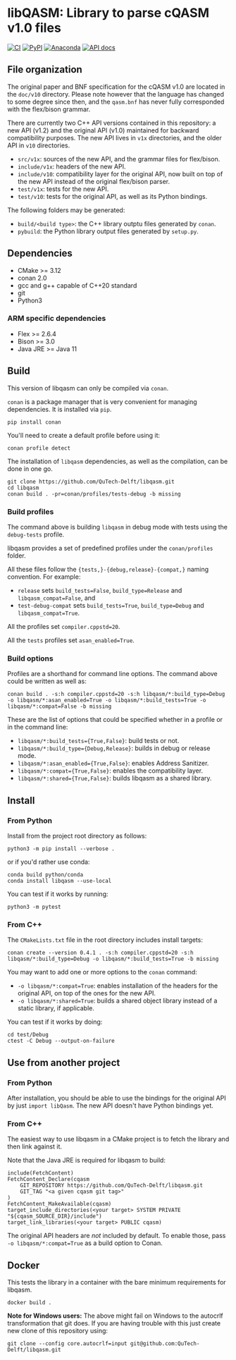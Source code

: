 # libQASM: Library to parse cQASM v1.0 files

[![CI](https://github.com/QuTech-Delft/libqasm/workflows/Test/badge.svg)](https://github.com/qutech-delft/libqasm/actions)
[![PyPI](https://badgen.net/pypi/v/libqasm)](https://pypi.org/project/libqasm/)
[![Anaconda](https://anaconda.org/qutech/libqasm/badges/version.svg)](https://anaconda.org/qutech/libqasm/)
[![API docs](https://readthedocs.org/projects/libqasm/badge/?version=latest)](https://libqasm.readthedocs.io/en/latest/)

## File organization

The original paper and BNF specification for the cQASM v1.0 are located in the `doc/v10` directory.
Please note however that the language has changed to some degree since then,
and the `qasm.bnf` has never fully corresponded with the flex/bison grammar.

There are currently two C++ API versions contained in this repository:
a new API (v1.2) and the original API (v1.0) maintained for backward compatibility purposes.
The new API lives in `v1x` directories, and the older API in `v10` directories.

- `src/v1x`: sources of the new API, and the grammar files for flex/bison.
- `include/v1x`: headers of the new API.
- `include/v10`: compatibility layer for the original API, now built on top of the new API instead of the original flex/bison parser.
- `test/v1x`: tests for the new API.
- `test/v10`: tests for the original API, as well as its Python bindings.

The following folders may be generated:

- `build/<build type>`: the C++ library outptu files generated by `conan`.<br/>
- `pybuild`: the Python library output files generated by `setup.py`.

## Dependencies

* CMake >= 3.12
* conan 2.0
* gcc and g++ capable of C++20 standard
* git
* Python3
  
### ARM specific dependencies

* Flex >= 2.6.4
* Bison >= 3.0
* Java JRE >= Java 11

## Build

This version of libqasm can only be compiled via `conan`.

`conan` is a package manager that is very convenient for managing dependencies. It is installed via `pip`.

```
pip install conan
```

You'll need to create a default profile before using it:

```
conan profile detect
```

The installation of `libqasm` dependencies, as well as the compilation, can be done in one go.<br/>

```
git clone https://github.com/QuTech-Delft/libqasm.git
cd libqasm
conan build . -pr=conan/profiles/tests-debug -b missing
```

### Build profiles

The command above is building `libqasm` in debug mode with tests using the `debug-tests` profile.

libqasm provides a set of predefined profiles under the `conan/profiles` folder.

All these files follow the `{tests,}-{debug,release}-{compat,}` naming convention. For example:
  - `release` sets  `build_tests=False`, `build_type=Release` and `libqasm_compat=False`, and
  - `test-debug-compat` sets `build_tests=True`, `build_type=Debug` and `libqasm_compat=True`.

All the profiles set `compiler.cppstd=20`.

All the `tests` profiles set `asan_enabled=True`.

### Build options

Profiles are a shorthand for command line options. The command above could be written as well as: 

```
conan build . -s:h compiler.cppstd=20 -s:h libqasm/*:build_type=Debug -o libqasm/*:asan_enabled=True -o libqasm/*:build_tests=True -o libqasm/*:compat=False -b missing
```

These are the list of options that could be specified whether in a profile or in the command line:

- `libqasm/*:build_tests={True,False}`: build tests or not.
- `libqasm/*:build_type={Debug,Release}`: builds in debug or release mode.
- `libqasm/*:asan_enabled={True,False}`: enables Address Sanitizer.
- `libqasm/*:compat={True,False}`: enables the compatibility layer.
- `libqasm/*:shared={True,False}`: builds libqasm as a shared library.

## Install

### From Python

Install from the project root directory as follows:

```
python3 -m pip install --verbose .
```

or if you'd rather use conda:

```
conda build python/conda
conda install libqasm --use-local
```

You can test if it works by running:

```
python3 -m pytest
```

### From C++

The `CMakeLists.txt` file in the root directory includes install targets:

```
conan create --version 0.4.1 . -s:h compiler.cppstd=20 -s:h libqasm/*:build_type=Debug -o libqasm/*:build_tests=True -b missing
```

You may want to add one or more options to the `conan` command:

 - <code><nobr>-o libqasm/*:compat=True</nobr></code>: enables installation of the headers for the original API, on top of the ones for the new API.
 - <code><nobr>-o libqasm/*:shared=True</nobr></code>: builds a shared object library instead of a static library, if applicable.


You can test if it works by doing:

```
cd test/Debug
ctest -C Debug --output-on-failure
```

## Use from another project

### From Python

After installation, you should be able to use the bindings for the original API by just `import libQasm`.
The new API doesn't have Python bindings yet.

### From C++

The easiest way to use libqasm in a CMake project is to fetch the library and then link against it.

Note that the Java JRE is required for libqasm to build:

```
include(FetchContent)
FetchContent_Declare(cqasm
    GIT_REPOSITORY https://github.com/QuTech-Delft/libqasm.git
    GIT_TAG "<a given cqasm git tag>"
)
FetchContent_MakeAvailable(cqasm)
target_include_directories(<your target> SYSTEM PRIVATE "${cqasm_SOURCE_DIR}/include")
target_link_libraries(<your target> PUBLIC cqasm)
```

The original API headers are *not* included by default.
To enable those, pass <code><nobr>-o libqasm/*:compat=True</nobr></code> as a build option to Conan.

## Docker

This tests the library in a container with the bare minimum requirements for libqasm.

```
docker build .
```

**Note for Windows users:** The above might fail on Windows to the autocrlf transformation that git does.
If you are having trouble with this just create new clone of this repository using:

```
git clone --config core.autocrlf=input git@github.com:QuTech-Delft/libqasm.git
```
